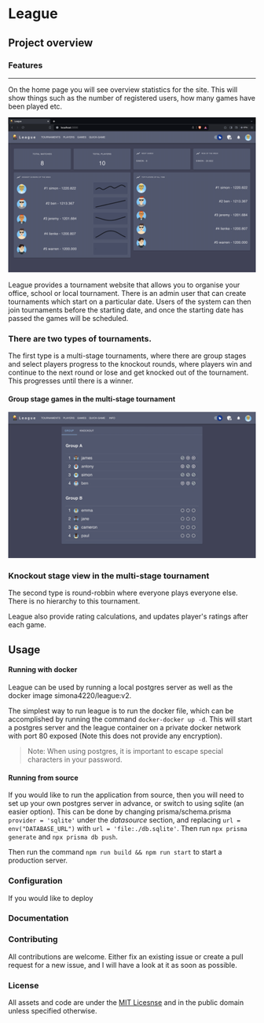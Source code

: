 # League

## Project overview

### Features

---

On the home page you will see overview statistics for the site. This will show things such as the number of registered users, how many games have been played etc.

![](./images/home%20page.png)

League provides a tournament website that allows you to organise your office, school or local tournament. There is an admin user that can create tournaments which start on a particular date. Users of the system can then join tournaments before the starting date, and once the starting date has passed the games will be scheduled.

### There are two types of tournaments.

The first type is a multi-stage tournaments, where there are group stages and select players progress to the knockout rounds, where players win and continue to the next round or lose and get knocked out of the tournament. This progresses until there is a winner.

#### Group stage games in the multi-stage tournament

![](./images/group-stage-view.png)

### Knockout stage view in the multi-stage tournament

The second type is round-robbin where everyone plays everyone else. There is no hierarchy to this tournament.

League also provide rating calculations, and updates player's ratings after each game.

## Usage

#### Running with docker

League can be used by running a local postgres server as well as the docker image simona4220/league:v2.

The simplest way to run league is to run the docker file, which can be accomplished by running the command `docker-docker up -d`. This will start a postgres server and the league container on a private docker network with port 80 exposed (Note this does not provide any encryption).

> Note: When using postgres, it is important to escape special characters in your password.

#### Running from source

If you would like to run the application from source, then you will need to set up your own postgres server in advance, or switch to using sqlite (an easier option). This can be done by changing prisma/schema.prisma `provider = 'sqlite'` under the _datasource_ section, and replacing `url = env("DATABASE_URL")` with `url = 'file:./db.sqlite'`. Then run `npx prisma generate` and `npx prisma db push`.

Then run the command `npm run build && npm run start` to start a production server.

### Configuration

If you would like to deploy

### Documentation

### Contributing

All contributions are welcome. Either fix an existing issue or create a pull request for a new issue, and I will have a look at it as soon as possible.

### License

All assets and code are under the [MIT Licesnse](https://opensource.org/license/mit/) and in the public domain unless specified otherwise.
